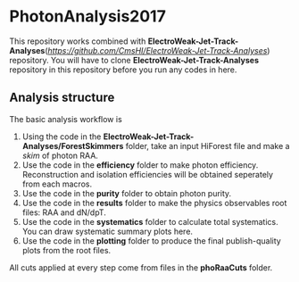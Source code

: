 # PhotonAnalysis2017

This repository works combined with **ElectroWeak-Jet-Track-Analyses**(*https://github.com/CmsHI/ElectroWeak-Jet-Track-Analyses*) repository. 
You will have to clone **ElectroWeak-Jet-Track-Analyses** repository in this repository before you run any codes in here. 

## Analysis structure

The basic analysis workflow is

1. Using the code in the **ElectroWeak-Jet-Track-Analyses/ForestSkimmers** folder, take an input HiForest file and make a *skim* of photon RAA.
2. Use the code in the **efficiency** folder to make photon efficiency. Reconstruction and isolation efficiencies will be obtained seperately from each macros. 
3. Use the code in the **purity** folder to obtain photon purity.
4. Use the code in the **results** folder to make the physics observables root files: RAA and dN/dpT.
5. Use the code in the **systematics** folder to calculate total systematics. You can draw systematic summary plots here. 
5. Use the code in the **plotting** folder to produce the final publish-quality plots from the root files. 

All cuts applied at every step come from files in the **phoRaaCuts** folder. 
